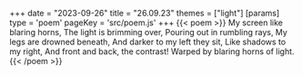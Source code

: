 +++
date = "2023-09-26"
title = "26.09.23"
themes = ["light"]
[params]
  type = 'poem'
  pageKey = 'src/poem.js'
+++
{{< poem >}}
My screen like blaring horns,
The light is brimming over,
Pouring out in rumbling rays,
My legs are drowned beneath,
And darker to my left they sit,
Like shadows to my right,
And front and back, the contrast!
Warped by blaring horns of light.
{{< /poem >}}